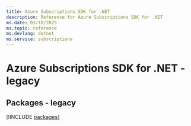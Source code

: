 ```yaml
---
title: Azure Subscriptions SDK for .NET
description: Reference for Azure Subscriptions SDK for .NET
ms.date: 03/10/2025
ms.topic: reference
ms.devlang: dotnet
ms.service: subscriptions
---
```

# Azure Subscriptions SDK for .NET - legacy
## Packages - legacy
[!INCLUDE [packages](subscriptions-index.md)]